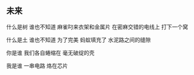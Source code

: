 ## 未来
什么是树
谁也不知道
麻雀叼来衣架和金属片
在密麻交错的电线上
打下一个窝

什么是土
谁也不知道
为了完美
蚂蚁填充了
水泥路之间的缝隙

你是谁
我们各自蜷缩在
毫无破绽的壳

我是谁
一串电路
烙在芯片
